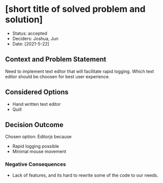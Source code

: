 # [short title of solved problem and solution]

* Status: accepted <!-- optional -->
* Deciders: Joshua, Jun <!-- optional -->
* Date: [2021-5-22] <!-- optional -->

## Context and Problem Statement

Need to implement text editor that will facilitate rapid logging. Which
text editor should be choosen for best user experience.

## Considered Options

* Hand written text editor
* Quill

## Decision Outcome

Chosen option: Editorjs because
* Rapid logging possible
* Minimal mouse movement

### Negative Consequences <!-- optional -->
* Lack of features, and its hard to rewrite some of the code to our needs.
